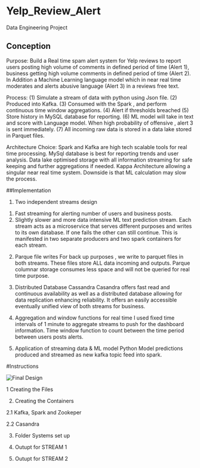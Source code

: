 # Yelp_Review_Alert
Data Engineering Project 


## Conception

Purpose:
Build a Real time spam alert system for Yelp reviews to report users posting high volume of comments in defined period of time (Alert 1), business getting high volume comments in defined period of time (Alert 2). In Addition a Machine Learning language model which in near real time moderates and alerts abusive language (Alert 3) in a reviews free text. 

Process:
(1) Simulate a stream of data with python using Json file.
(2) Produced into Kafka.
(3) Consumed with the Spark , and perform continuous time window aggregations.
(4) Alert if thresholds breached 
(5) Store history in MySQL database for reporting.
(6) ML model will take in text and score with Language model. When high probability of offensive , alert 3 is sent immediately.
(7) All incoming raw data is stored in a data lake stored in Parquet files.

Architecture Choice:
Spark and Kafka are high tech scalable tools for real time processing. MySql database is best for reporting trends and user analysis. Data lake optimised storage with all information streaming for safe keeping and further aggregations if needed. Kappa Architecture allowing a singular near real time system. Downside is that ML calculation may slow the process.


##Implementation 


1.	Two independent streams design 
1) Fast streaming for alerting number of users and business posts.
2)  Slightly slower and more data intensive ML text prediction stream. 
Each stream acts as a microservice  that serves different purposes and writes to its own database. If one fails the other can still continue. This is manifested in two separate producers and two spark containers for each stream. 

2.	Parque file writes 
For back up purposes , we write to parquet files in both streams. These files store ALL data incoming and outputs. Parque columnar storage consumes less space and will not be queried for real time purpose. 

3.	Distributed Database Cassandra 
Casandra offers fast read and continuous availability as well as a distributed database allowing for data replication enhancing reliability. It offers an easily accessible eventually unified view of both streams for business. 

4.	Aggregation and window functions for real time 
I used fixed time intervals of 1 minute to aggregate streams to push for the dashboard information. Time window function to count between the time period between users posts alerts. 

5.	Application of streaming data & ML model 
Python Model predictions produced and streamed as new kafka topic feed into spark.  

#Instructions 

![Final Design](https://user-images.githubusercontent.com/8738489/127738869-4ffc72d4-44bf-4166-947a-7f513d989a99.png)


1 Creating the Files 


2. Creating the Containers 

2.1 Kafka,  Spark and Zookeper 

2.2 Casandra 


3. Folder Systems set up 


4. Outupt for STREAM 1 






4. Outupt for STREAM 2


